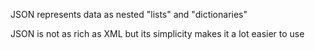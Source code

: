 JSON represents data as nested "lists" and "dictionaries"

JSON is not as rich as XML but its simplicity makes it a lot easier to use
